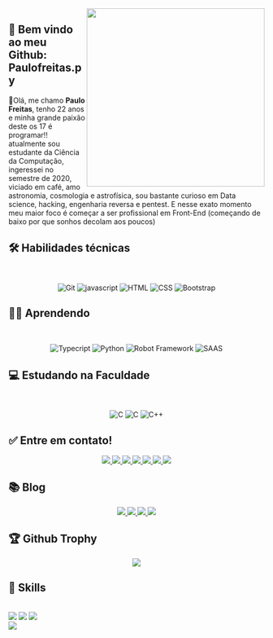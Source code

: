 

<img align='right' src="https://paulofreitasdev.files.wordpress.com/2021/04/anyconv.com__img1.png" width="350">

## 🚀 Bem vindo ao meu Github: Paulofreitas.py 

👋Olá, me chamo **Paulo Freitas**, tenho 22 anos e minha grande paixão deste os 17 é programar!!
atualmente sou estudante da Ciência da Computação, ingeressei no semestre de 2020, viciado em café, amo astronomia, cosmologia e astrofísica, sou bastante curioso em Data science, hacking, engenharia reversa e pentest. E nesse exato momento meu maior foco é começar a ser profissional em Front-End (começando de baixo por que sonhos decolam aos poucos) 


## 🛠 Habilidades técnicas
<br>
<p align="center">
  <img alt="Git" src="https://img.shields.io/badge/git%20-%23F05556.svg?&style=for-the-badge&logo=git&logoColor=white"/>
  <img alt="javascript" src="https://img.shields.io/badge/JavaScript-323330?style=for-the-badge&logo=javascript&logoColor=F7DF1E"/> 
  <img alt="HTML" src="https://img.shields.io/badge/HTML5-E34F26?style=for-the-badge&logo=html5&logoColor=white"/>
  <img alt="CSS" src="https://img.shields.io/badge/CSS3-1572B6?style=for-the-badge&logo=css3&logoColor=white"/>	
  <img alt="Bootstrap" src="https://img.shields.io/badge/Bootstrap-651fff?style=for-the-badge&logo=bootstrap&logoColor=white"/>
  <br>
</p>

##  👨‍💻 Aprendendo
<br>
<p align="center">
 <img alt="Typecript" src="https://img.shields.io/badge/TypeScript-007ACC?style=for-the-badge&logo=typescript&logoColor=white"/>
  <img alt="Python" src="https://img.shields.io/badge/python%20-%2314354C.svg?&style=for-the-badge&logo=python&logoColor=white"/>
  <img alt="Robot Framework" src="https://img.shields.io/badge/Robot%20Framework-9500ae?style=for-the-badge&logo=robot-framework&logoColor=white"/>
  <img alt="SAAS" src="https://img.shields.io/badge/Sass-CC6699?style=for-the-badge&logo=sass&logoColor=white"/>
  <br>
</p>

## 💻 Estudando na Faculdade
<br>
<p align="center">
<img alt="C" src="https://img.shields.io/badge/Java%20-FF8800.svg?&style=for-the-badge&logo=Java&logoColor=white"/>
 <img alt="C" src="https://img.shields.io/badge/C%20-%2314354C.svg?&style=for-the-badge&logo=C&logoColor=white"/>
  <img alt="C++" src="https://img.shields.io/badge/c++%20-%2300599C.svg?&style=for-the-badge&logo=c%2B%2B&ogoColor=white"/>
  <br>
</p>

## ✅ Entre em contato!

<p align="center">
  <a href="https://www.linkedin.com/in/paulofreitas-py/">
    <img src="https://img.shields.io/badge/LinkedIn-0077B5?style=for-the-badge&logo=linkedin&logoColor=white"/>
  </a>
  <a href="https://github.com/paulofreitas-py">
    <img src="https://img.shields.io/badge/GitHub-100000?style=for-the-badge&logo=github&logoColor=white"/>
  </a>
  <a href="https://www.twitch.tv/th3hydr4shell">
    <img src="https://img.shields.io/badge/Twitch-A901DB?style=for-the-badge&logo=twitch&logoColor=white"/>
  </a>
  <a href="https://www.instagram.com/paulofreitas.py/">
    <img src="https://img.shields.io/badge/Instagram-FF0080?style=for-the-badge&logo=instagram&logoColor=white"/>
  </a>
  <a href="#">
    <img src="https://img.shields.io/badge/Discord-642EFE?style=for-the-badge&logo=discord&logoColor=white"/>
  </a>
  <a href="https://www.youtube.com/channel/UCOcAap9EbzrMZnx3XTnP6wQ">
    <img src="https://img.shields.io/badge/Youtube-FF0000?style=for-the-badge&logo=youtube&logoColor=white"/>
  </a>
	<a href="https://t.me/paulofreitas_py">
    <img src="https://img.shields.io/badge/Telegram-084B8A?style=for-the-badge&logo=telegram&logoColor=white"/>
  </a>
</p>

## 📚 Blog

<p align="center">
 <a href="https://paulofreitas-py.pingback.com/">
    <img src="https://img.shields.io/badge/pingback-e8eaf6?style=for-the-badge&logo=pingback&logoColor=white"/>
  </a>
  <a href="https://medium.com/@paulofreitas.py">
    <img src="https://img.shields.io/badge/Medium-12100E?style=for-the-badge&logo=medium&logoColor=white"/>
  </a>
  <a href="https://dev.to/paulofreitas_py">
    <img src="https://img.shields.io/badge/dev.to-0A0A0A?style=for-the-badge&logo=dev.to&logoColor=white"/>
  </a>	
  <a href="https://www.instagram.com/paulofreitas.py/">
    <img src="https://img.shields.io/badge/Instagram-E4405F?style=for-the-badge&logo=instagram&logoColor=white"/>
  </a>		
</p>

## 🏆 Github Trophy
<p align="center">
  <img src="https://github-profile-trophy.vercel.app/?username=paulofreitas-py&theme=darkhub"/>
	

## 🤟 Skills 
<p align="left">
  <br>
    <img alt"#" src="https://github-readme-stats.vercel.app/api?username=paulofreitas-py&theme=dracula&bg_color=0D1117&title_color=3DDC84&icon_color=3DDC84&show_icons=true&hide_border=true" />
    <img src="https://github-readme-stats.vercel.app/api/top-langs/?username=paulofreitas-py&theme=blue-green"/>
    <img src="(https://github-readme-stats.vercel.app/api/wakatime?username=paulofreitasdev"/>
  <br>
    <img src="(https://github-readme-stats.vercel.app/api/wakatime?username=paulofreitasdev"/>
</p>

